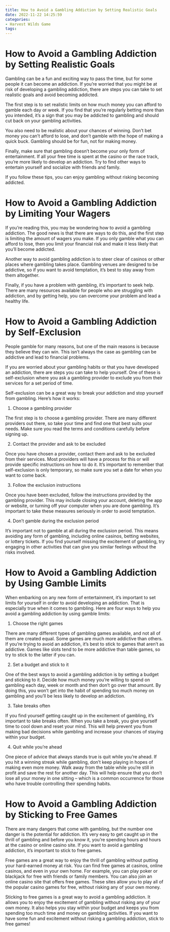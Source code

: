 ```yaml
---
title: How to Avoid a Gambling Addiction by Setting Realistic Goals
date: 2022-11-22 14:25:59
categories:
- Harvest Wilds Game
tags:
---
```



#  How to Avoid a Gambling Addiction by Setting Realistic Goals

Gambling can be a fun and exciting way to pass the time, but for some people it can become an addiction. If you’re worried that you might be at risk of developing a gambling addiction, there are steps you can take to set realistic goals and avoid becoming addicted.

The first step is to set realistic limits on how much money you can afford to gamble each day or week. If you find that you’re regularly betting more than you intended, it’s a sign that you may be addicted to gambling and should cut back on your gambling activities.

You also need to be realistic about your chances of winning. Don’t bet money you can’t afford to lose, and don’t gamble with the hope of making a quick buck. Gambling should be for fun, not for making money.

Finally, make sure that gambling doesn’t become your only form of entertainment. If all your free time is spent at the casino or the race track, you’re more likely to develop an addiction. Try to find other ways to entertain yourself and socialize with friends and family.

If you follow these tips, you can enjoy gambling without risking becoming addicted.

#  How to Avoid a Gambling Addiction by Limiting Your Wagers

If you’re reading this, you may be wondering how to avoid a gambling addiction. The good news is that there are ways to do this, and the first step is limiting the amount of wagers you make. If you only gamble what you can afford to lose, then you limit your financial risk and make it less likely that you’ll become addicted.

Another way to avoid gambling addiction is to steer clear of casinos or other places where gambling takes place. Gambling venues are designed to be addictive, so if you want to avoid temptation, it’s best to stay away from them altogether.

Finally, if you have a problem with gambling, it’s important to seek help. There are many resources available for people who are struggling with addiction, and by getting help, you can overcome your problem and lead a healthy life.

#  How to Avoid a Gambling Addiction by Self-Exclusion

People gamble for many reasons, but one of the main reasons is because they believe they can win. This isn’t always the case as gambling can be addictive and lead to financial problems.

If you are worried about your gambling habits or that you have developed an addiction, there are steps you can take to help yourself. One of these is self-exclusion where you ask a gambling provider to exclude you from their services for a set period of time.

Self-exclusion can be a great way to break your addiction and stop yourself from gambling. Here’s how it works:

1. Choose a gambling provider

The first step is to choose a gambling provider. There are many different providers out there, so take your time and find one that best suits your needs. Make sure you read the terms and conditions carefully before signing up.

2. Contact the provider and ask to be excluded

Once you have chosen a provider, contact them and ask to be excluded from their services. Most providers will have a process for this or will provide specific instructions on how to do it. It’s important to remember that self-exclusion is only temporary, so make sure you set a date for when you want to come back.

3. Follow the exclusion instructions

Once you have been excluded, follow the instructions provided by the gambling provider. This may include closing your account, deleting the app or website, or turning off your computer when you are done gambling. It’s important to take these measures seriously in order to avoid temptation.

4. Don’t gamble during the exclusion period

It’s important not to gamble at all during the exclusion period. This means avoiding any form of gambling, including online casinos, betting websites, or lottery tickets. If you find yourself missing the excitement of gambling, try engaging in other activities that can give you similar feelings without the risks involved.

#  How to Avoid a Gambling Addiction by Using Gamble Limits

When embarking on any new form of entertainment, it’s important to set limits for yourself in order to avoid developing an addiction. That is especially true when it comes to gambling. Here are four ways to help you avoid a gambling addiction by using gamble limits:

1) Choose the right games

There are many different types of gambling games available, and not all of them are created equal. Some games are much more addictive than others. If you’re trying to avoid an addiction, it’s best to stick to games that aren’t as addictive. Games like slots tend to be more addictive than table games, so try to stick to the latter if you can.

2) Set a budget and stick to it

One of the best ways to avoid a gambling addiction is by setting a budget and sticking to it. Decide how much money you’re willing to spend on gambling each day, week or month and then don’t go over that amount. By doing this, you won’t get into the habit of spending too much money on gambling and you’ll be less likely to develop an addiction.

3) Take breaks often

If you find yourself getting caught up in the excitement of gambling, it’s important to take breaks often. When you take a break, you give yourself time to cool down and reset your mind. This will help prevent you from making bad decisions while gambling and increase your chances of staying within your budget.

4) Quit while you’re ahead

One piece of advice that always stands true is quit while you’re ahead. If you hit a winning streak while gambling, don’t keep playing in hopes of making even more money. Walk away from the table while you’re still in profit and save the rest for another day. This will help ensure that you don’t lose all your money in one sitting – which is a common occurrence for those who have trouble controlling their spending habits.

#  How to Avoid a Gambling Addiction by Sticking to Free Games

There are many dangers that come with gambling, but the number one danger is the potential for addiction. It’s very easy to get caught up in the thrill of gambling and before you know it, you’re spending hours and hours at the casino or online casino site. If you want to avoid a gambling addiction, it’s important to stick to free games.

Free games are a great way to enjoy the thrill of gambling without putting your hard-earned money at risk. You can find free games at casinos, online casinos, and even in your own home. For example, you can play poker or blackjack for free with friends or family members. You can also join an online casino site that offers free games. These sites allow you to play all of the popular casino games for free, without risking any of your own money.

Sticking to free games is a great way to avoid a gambling addiction. It allows you to enjoy the excitement of gambling without risking any of your own money. It also helps you stay within your budget and keeps you from spending too much time and money on gambling activities. If you want to have some fun and excitement without risking a gambling addiction, stick to free games!